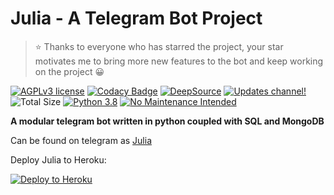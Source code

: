 # Julia - A Telegram Bot Project

> ⭐ Thanks to everyone who has starred the project, your star motivates me to bring more new features to the bot and keep working on the project 😀

[![AGPLv3 license](https://img.shields.io/github/license/MissJuliaRobot/MissJuliaRobot)](https://www.gnu.org/licenses/agpl-3.0.en.html)
[![Codacy Badge](https://api.codacy.com/project/badge/Grade/bcc0521bc1f543d793daba6415fba933)](https://app.codacy.com/gh/MissJuliaRobot/MissJuliaRobot?utm_source=github.com&utm_medium=referral&utm_content=MissJuliaRobot/MissJuliaRobot&utm_campaign=Badge_Grade)
[![DeepSource](https://static.deepsource.io/deepsource-badge-light-mini.svg)](https://deepsource.io/gh/MissJuliaRobot/MissJuliaRobot/?ref=repository-badge)
[![Updates channel!](https://img.shields.io/badge/Join%20News%20Channel-✓-red)](https://t.me/MissJuliaRobotNews)
![Total Size](https://github-size-badge.herokuapp.com/MissJuliaRobot/MissJuliaRobot.svg)
[![Python 3.8](https://img.shields.io/badge/python->=3.8-blue.svg)](https://www.python.org/downloads/release/python-380/)
[![No Maintenance Intended](http://unmaintained.tech/badge.svg)](http://unmaintained.tech/)

**A modular telegram bot written in python coupled with SQL and MongoDB**

Can be found on telegram as [Julia](https://t.me/MissJuliaRobot)

Deploy Julia to Heroku:

<p align="left"><a href="https://heroku.com/deploy?template=https://github.com/MissJuliaRobot/MissJuliaRobot/tree/master"> <img src="https://www.herokucdn.com/deploy/button.svg" alt="Deploy to Heroku" /></a></p>
